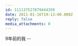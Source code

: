 ```yaml
---
id: 111137527879444359
date: 2011-01-16T19:13:00.000Z
reply: false
media_attachments: 0
---
```


9年前的我 --

